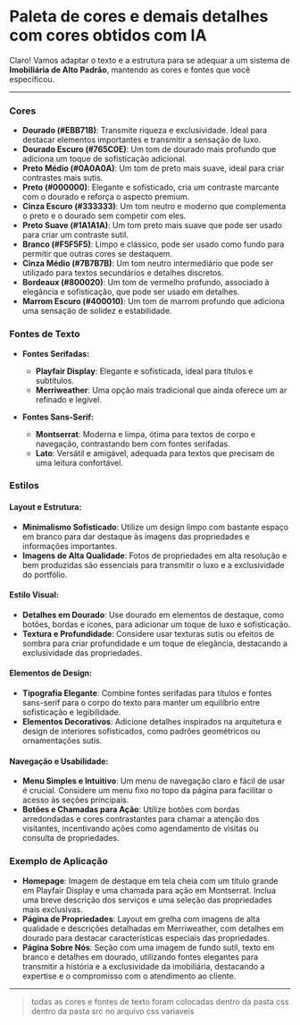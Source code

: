 # Paleta de cores e demais detalhes com cores obtidos com IA

Claro! Vamos adaptar o texto e a estrutura para se adequar a um sistema de **Imobiliária de Alto Padrão**, mantendo as cores e fontes que você especificou.

---

### **Cores**

- **Dourado (#EBB71B)**: Transmite riqueza e exclusividade. Ideal para destacar elementos importantes e transmitir a sensação de luxo. 
- **Dourado Escuro (#765C0E)**: Um tom de dourado mais profundo que adiciona um toque de sofisticação adicional. 
- **Preto Médio (#0A0A0A)**: Um tom de preto mais suave, ideal para criar contrastes mais sutis.
- **Preto (#000000)**: Elegante e sofisticado, cria um contraste marcante com o dourado e reforça o aspecto premium. 
- **Cinza Escuro (#333333)**: Um tom neutro e moderno que complementa o preto e o dourado sem competir com eles. 
- **Preto Suave (#1A1A1A)**: Um tom preto mais suave que pode ser usado para criar um contraste sutil. 
- **Branco (#F5F5F5)**: Limpo e clássico, pode ser usado como fundo para permitir que outras cores se destaquem. 
- **Cinza Médio (#7B7B7B)**: Um tom neutro intermediário que pode ser utilizado para textos secundários e detalhes discretos. 
- **Bordeaux (#800020)**: Um tom de vermelho profundo, associado à elegância e sofisticação, que pode ser usado em detalhes. 
- **Marrom Escuro (#400010)**: Um tom de marrom profundo que adiciona uma sensação de solidez e estabilidade. 

### **Fontes de Texto**

- **Fontes Serifadas:**
  - **Playfair Display**: Elegante e sofisticada, ideal para títulos e subtítulos.
  - **Merriweather**: Uma opção mais tradicional que ainda oferece um ar refinado e legível.

- **Fontes Sans-Serif:**
  - **Montserrat**: Moderna e limpa, ótima para textos de corpo e navegação, contrastando bem com fontes serifadas.
  - **Lato**: Versátil e amigável, adequada para textos que precisam de uma leitura confortável.

### **Estilos**

#### **Layout e Estrutura:**

- **Minimalismo Sofisticado**: Utilize um design limpo com bastante espaço em branco para dar destaque às imagens das propriedades e informações importantes.
- **Imagens de Alta Qualidade**: Fotos de propriedades em alta resolução e bem produzidas são essenciais para transmitir o luxo e a exclusividade do portfólio.

#### **Estilo Visual:**

- **Detalhes em Dourado**: Use dourado em elementos de destaque, como botões, bordas e ícones, para adicionar um toque de luxo e sofisticação.
- **Textura e Profundidade**: Considere usar texturas sutis ou efeitos de sombra para criar profundidade e um toque de elegância, destacando a exclusividade das propriedades.

#### **Elementos de Design:**

- **Tipografia Elegante**: Combine fontes serifadas para títulos e fontes sans-serif para o corpo do texto para manter um equilíbrio entre sofisticação e legibilidade.
- **Elementos Decorativos**: Adicione detalhes inspirados na arquitetura e design de interiores sofisticados, como padrões geométricos ou ornamentações sutis.

#### **Navegação e Usabilidade:**

- **Menu Simples e Intuitivo**: Um menu de navegação claro e fácil de usar é crucial. Considere um menu fixo no topo da página para facilitar o acesso às seções principais.
- **Botões e Chamadas para Ação**: Utilize botões com bordas arredondadas e cores contrastantes para chamar a atenção dos visitantes, incentivando ações como agendamento de visitas ou consulta de propriedades.

### **Exemplo de Aplicação**

- **Homepage**: Imagem de destaque em tela cheia com um título grande em Playfair Display e uma chamada para ação em Montserrat. Inclua uma breve descrição dos serviços e uma seleção das propriedades mais exclusivas.
- **Página de Propriedades**: Layout em grelha com imagens de alta qualidade e descrições detalhadas em Merriweather, com detalhes em dourado para destacar características especiais das propriedades.
- **Página Sobre Nós**: Seção com uma imagem de fundo sutil, texto em branco e detalhes em dourado, utilizando fontes elegantes para transmitir a história e a exclusividade da imobiliária, destacando a expertise e o compromisso com o atendimento ao cliente.

---

> todas as cores e fontes de texto foram colocadas dentro da pasta css dentro da pasta src no arquivo css variaveis